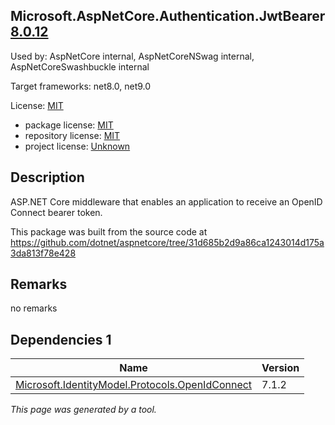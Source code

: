 Microsoft.AspNetCore.Authentication.JwtBearer [8.0.12](https://www.nuget.org/packages/Microsoft.AspNetCore.Authentication.JwtBearer/8.0.12)
--------------------

Used by: AspNetCore internal, AspNetCoreNSwag internal, AspNetCoreSwashbuckle internal

Target frameworks: net8.0, net9.0

License: [MIT](../../../../licenses/mit) 

- package license: [MIT](https://licenses.nuget.org/MIT) 
- repository license: [MIT](https://github.com/dotnet/aspnetcore) 
- project license: [Unknown](https://asp.net/) 

Description
-----------
ASP.NET Core middleware that enables an application to receive an OpenID Connect bearer token.

This package was built from the source code at https://github.com/dotnet/aspnetcore/tree/31d685b2d9a86ca1243014d175a3da813f78e428

Remarks
-----------
no remarks


Dependencies 1
-----------

|Name|Version|
|----------|:----|
|[Microsoft.IdentityModel.Protocols.OpenIdConnect](../../../../packages/nuget.org/microsoft.identitymodel.protocols.openidconnect/7.1.2)|7.1.2|

*This page was generated by a tool.*